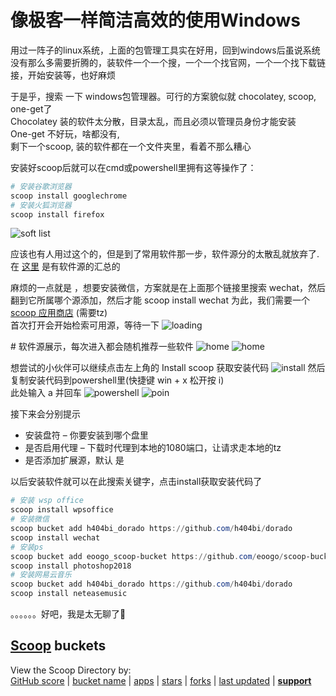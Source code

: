# 像极客一样简洁高效的使用Windows

用过一阵子的linux系统，上面的包管理工具实在好用，回到windows后虽说系统没有那么多需要折腾的，装软件一个一个搜，一个一个找官网，一个一个找下载链接，开始安装等，也好麻烦

于是乎，搜索 一下 windows包管理器。可行的方案貌似就 chocolatey, scoop, one-get了  
Chocolatey 装的软件太分散，目录太乱，而且必须以管理员身份才能安装    
One-get 不好玩，啥都没有,   
剩下一个scoop, 装的软件都在一个文件夹里，看着不那么糟心

安装好scoop后就可以在cmd或powershell里拥有这等操作了：
```powershell
# 安装谷歌浏览器
scoop install googlechrome
# 安装火狐浏览器
scoop install firefox
```
![soft list](http://image.coolapk.com/feed/2020/0206/21/865604_20ecfac0_6408_9554@328x796.png.m.jpg)

应该也有人用过这个的，但是到了常用软件那一步，软件源分的太散乱就放弃了.  
在 [这里](https://github.com/rasa/scoop-directory/blob/master/by-apps.md) 是有软件源的汇总的


麻烦的一点就是 ，想要安装微信，方案就是在上面那个链接里搜索 wechat，然后翻到它所属哪个源添加，然后才能 scoop install wechat
为此，我们需要一个 [scoop 应用商店](https://scoop.ccheng.live) (需要tz)  
首次打开会开始检索可用源，等待一下
![loading](http://image.coolapk.com/feed/2020/0206/21/865604_85bd7e20_6408_9556@1268x680.png.m.jpg)

\# 软件源展示，每次进入都会随机推荐一些软件
![home](http://image.coolapk.com/feed/2020/0206/21/865604_57770a6e_6408_9558@1268x680.png.m.jpg)
![home](http://image.coolapk.com/feed/2020/0206/21/865604_edc24a89_6408_956@1268x680.png.m.jpg)


想尝试的小伙伴可以继续点击左上角的 Install scoop 获取安装代码
![install](http://image.coolapk.com/feed/2020/0206/21/865604_d400aa10_6408_9562@316x246.png.m.jpg)
然后复制安装代码到powershell里(快捷键 win + x 松开按 i)  
此处输入 a 并回车
![powershell](http://image.coolapk.com/feed/2020/0206/21/865604_5639a914_6408_9564@1345x148.png.m.jpg)
![poin](http://image.coolapk.com/feed/2020/0206/21/865604_decd9a64_6408_9566@1285x240.png.m.jpg)

接下来会分别提示
- 安装盘符 – 你要安装到哪个盘里
- 是否启用代理 – 下载时代理到本地的1080端口，让请求走本地的tz
- 是否添加扩展源，默认 是

以后安装软件就可以在此搜索关键字，点击install获取安装代码了

```powershell
# 安装 wsp office
scoop install wpsoffice
# 安装微信
scoop bucket add h404bi_dorado https://github.com/h404bi/dorado
scoop install wechat
# 安装ps
scoop bucket add eoogo_scoop-bucket https://github.com/eoogo/scoop-bucket
scoop install photoshop2018
# 安装网易云音乐
scoop bucket add h404bi_dorado https://github.com/h404bi/dorado
scoop install neteasemusic
```

。。。。。。好吧，我是太无聊了🙁


## [Scoop](https://scoop.sh/) buckets
View the Scoop Directory by:  
[GitHub score](https://github.com/rasa/scoop-directory/blob/master/by-score.md)
| [bucket name](https://github.com/rasa/scoop-directory/blob/master/by-bucket.md)
| [apps](https://github.com/rasa/scoop-directory/blob/master/by-apps.md)
| [stars](https://github.com/rasa/scoop-directory/blob/master/by-stars.md)
| [forks](https://github.com/rasa/scoop-directory/blob/master/by-forks.md)
| [last updated](https://github.com/rasa/scoop-directory/blob/master/by-date-updated.md)
| **[support](bucket.md)**
